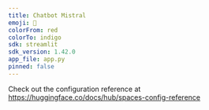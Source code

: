 ```yaml
---
title: Chatbot Mistral
emoji: 🐢
colorFrom: red
colorTo: indigo
sdk: streamlit
sdk_version: 1.42.0
app_file: app.py
pinned: false
---
```


Check out the configuration reference at https://huggingface.co/docs/hub/spaces-config-reference
